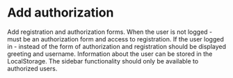 # Add authorization
Add registration and authorization forms. When the user is not logged - must be an authorization form and access to registration. If the user logged in - instead of the form of authorization and registration should be displayed greeting and username. Information about the user can be stored in the LocalStorage. The sidebar functionality should only be available to authorized users.
